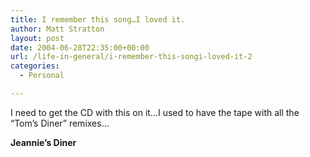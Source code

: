 ```yaml
---
title: I remember this song…I loved it.
author: Matt Stratton
layout: post
date: 2004-06-28T22:35:00+00:00
url: /life-in-general/i-remember-this-songi-loved-it-2
categories:
  - Personal

---
```

I need to get the CD with this on it&#8230;I used to have the tape with all the &#8220;Tom&#8217;s Diner&#8221; remixes&#8230;

**Jeannie&#8217;s Diner**